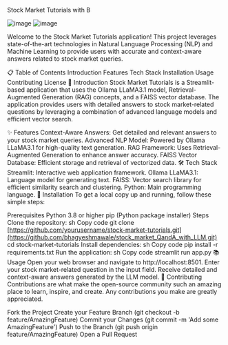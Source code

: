 Stock Market Tutorials with B

![image](https://github.com/user-attachments/assets/96a2515e-3a3f-4bcc-9d19-193db4f59136)
![image](https://github.com/user-attachments/assets/5a9548c0-1dcd-4b60-9b8b-3662aa92b6df)


Welcome to the Stock Market Tutorials application! This project leverages state-of-the-art technologies in Natural Language Processing (NLP) and Machine Learning to provide users with accurate and context-aware answers related to stock market queries.

📋 Table of Contents
Introduction
Features
Tech Stack
Installation
Usage
Contributing
License
📖 Introduction
Stock Market Tutorials is a Streamlit-based application that uses the Ollama LLaMA3.1 model, Retrieval-Augmented Generation (RAG) concepts, and a FAISS vector database. The application provides users with detailed answers to stock market-related questions by leveraging a combination of advanced language models and efficient vector search.

✨ Features
Context-Aware Answers: Get detailed and relevant answers to your stock market queries.
Advanced NLP Model: Powered by Ollama LLaMA3.1 for high-quality text generation.
RAG Framework: Uses Retrieval-Augmented Generation to enhance answer accuracy.
FAISS Vector Database: Efficient storage and retrieval of vectorized data.
🛠️ Tech Stack
Streamlit: Interactive web application framework.
Ollama LLaMA3.1: Language model for generating text.
FAISS: Vector search library for efficient similarity search and clustering.
Python: Main programming language.
🚀 Installation
To get a local copy up and running, follow these simple steps:

Prerequisites
Python 3.8 or higher
pip (Python package installer)
Steps
Clone the repository:
sh
Copy code
git clone [https://github.com/yourusername/stock-market-tutorials.git](https://github.com/bhagyeshmawale/stock_market_QandA_with_LLM.git)
cd stock-market-tutorials
Install dependencies:
sh
Copy code
pip install -r requirements.txt
Run the application:
sh
Copy code
streamlit run app.py
📚 Usage
Open your web browser and navigate to http://localhost:8501.
Enter your stock market-related question in the input field.
Receive detailed and context-aware answers generated by the LLM model.
🤝 Contributing
Contributions are what make the open-source community such an amazing place to learn, inspire, and create. Any contributions you make are greatly appreciated.

Fork the Project
Create your Feature Branch (git checkout -b feature/AmazingFeature)
Commit your Changes (git commit -m 'Add some AmazingFeature')
Push to the Branch (git push origin feature/AmazingFeature)
Open a Pull Request
